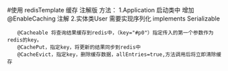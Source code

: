 #使用 redisTemplate  缓存 注解版 方法：
    1.Application 启动类中 增加 @EnableCaching 注解
    2.实体类User 需要实现序列化  implements Serializable 
    
    　　@Cacheable 将查询结果缓存到redis中，（key="#p0"）指定传入的第一个参数作为redis的key。
    　　@CachePut，指定key，将更新的结果同步到redis中
    　　@CacheEvict，指定key，删除缓存数据，allEntries=true,方法调用后将立即清除缓存